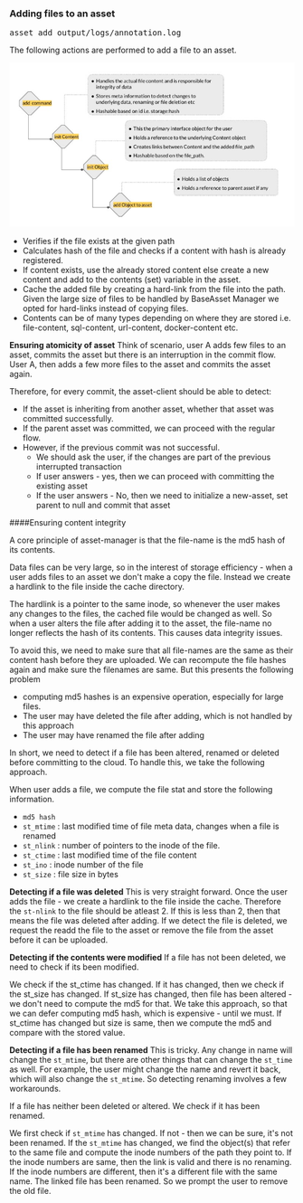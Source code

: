 ### Adding files to an asset

<pre class="code">
asset add output/logs/annotation.log
</pre>

The following actions are performed to add a file to an asset.

![asset-add](imgs/asset_add.jpg)

* Verifies if the file exists at the given path
* Calculates hash of the file and checks if a content with hash is already registered.
* If content exists, use the already stored content else create a new content and add to the contents (set) variable in the asset.
* Cache the added file by creating a hard-link from the file into the path. Given the large size of files to be handled by BaseAsset Manager we opted for hard-links instead of copying files.
* Contents can be of many types depending on where they are stored i.e. file-content, sql-content, url-content, docker-content etc.

**Ensuring atomicity of asset**
Think of scenario, user A adds few files to an asset, commits the asset but there is an interruption in the commit flow. User A,
then adds a few more files to the asset and commits the asset again.

Therefore, for every commit, the asset-client should be able to detect:
* If the asset is inheriting from another asset, whether that asset was committed successfully.
* If the parent asset was committed, we can proceed with the regular flow.
* However, if the previous commit was not successful.
    - We should ask the user, if the changes are part of the previous interrupted transaction
    - If user answers - yes, then we can proceed with committing the existing asset
    - If the user answers - No, then we need to initialize a new-asset, set parent to null and commit that asset

####Ensuring content integrity

A core principle of asset-manager is that the file-name is the md5 hash of its contents.

Data files can be very large, so in the interest of storage efficiency - when a user adds files to an asset we don't
make a copy the file. Instead we create a hardlink to the file inside the cache directory.

The hardlink is a pointer to the same inode, so whenever the user makes any changes to the files, the cached file
would be changed as well. So when a user alters the file after adding it to the asset, the file-name no longer reflects
the hash of its contents. This causes data integrity issues.

To avoid this, we need to make sure that all file-names are the same as their content hash before they are uploaded. 
We can recompute the file hashes again and make sure the filenames are same. But this presents the following problem

- computing md5 hashes is an expensive operation, especially for large files.
- The user may have deleted the file after adding, which is not handled by this approach
- The user may have renamed the file after adding

In short, we need to detect if a file has been altered, renamed or deleted before committing to the cloud. To handle this,
we take the following approach.

When user adds a file, we compute the file stat and store the following information.

- `md5 hash`
- `st_mtime` : last modified time of file meta data, changes when a file is renamed
- `st_nlink` : number of pointers to the inode of the file.
- `st_ctime` : last modified time of the file content
- `st_ino` : inode number of the file
- `st_size` : file size in bytes 

**Detecting if a file was deleted**
This is very straight forward. Once the user adds the file - we create a hardlink to the file inside the cache. Therefore
the `st-nlink` to the file should be atleast 2. If this is less than 2, then that means the file was deleted after adding.
If we detect the file is deleted, we request the readd the file to the asset or remove the file from the asset before it can be
uploaded.

**Detecting if the contents were modified**
If a file has not been deleted, we need to check if its been modified. 

We check if the st_ctime has changed. If it has changed, then we check if the st_size has changed. If st_size has changed, then
file has been altered - we don't need to compute the md5 for that. We take this approach, so that we can defer computing md5 hash,
which is expensive - until we must. If st_ctime has changed but size is same, then we compute the md5 and compare with the stored value.

**Detecting if a file has been renamed**
This is tricky. Any change in name will change the `st_mtime`, but there are other things that can change the `st_time` as well.
For example, the user might change the name and revert it back, which will also change the `st_mtime`. So detecting renaming
involves a few workarounds.

If a file has neither been deleted or altered. We check if it has been renamed.

We first check if `st_mtime` has changed. If not - then we can be sure, it's not been renamed. If the `st_mtime` has changed,
we find the object(s) that refer to the same file and compute the inode numbers of the path they point to. If the inode numbers are same,
then the link is valid and there is no renaming. If the inode numbers are different, then it's a different file with the same name. 
The linked file has been renamed. So we prompt the user to remove the old file.






 